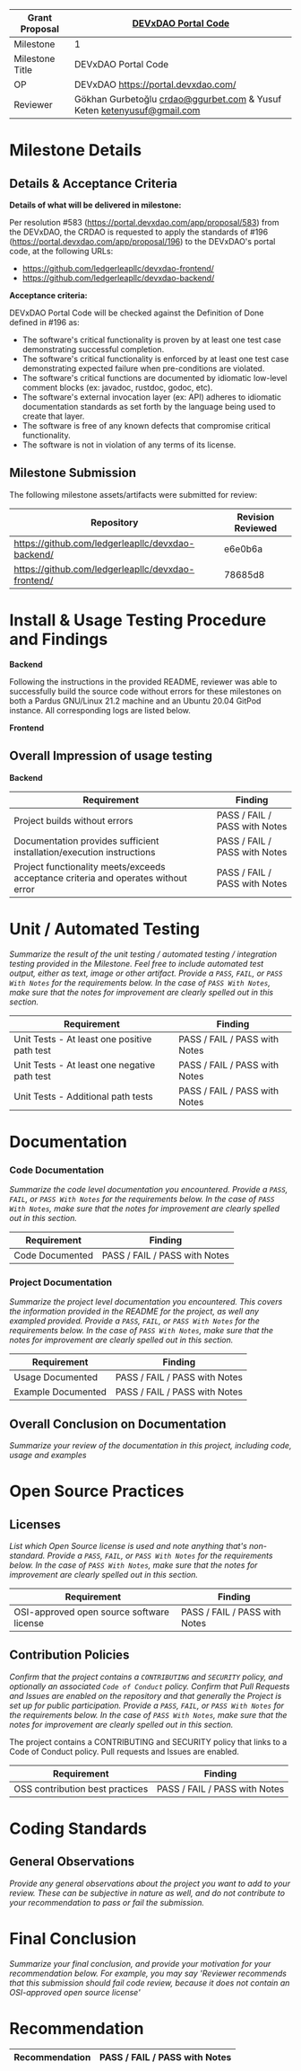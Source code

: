Grant Proposal | [DEVxDAO Portal Code](https://crdao.ossa.dev/Job-Detail/136)
------------ | -------------
Milestone | 1
Milestone Title | DEVxDAO Portal Code
OP | DEVxDAO <https://portal.devxdao.com/>
Reviewer | Gökhan Gurbetoğlu <crdao@ggurbet.com> & Yusuf Keten <ketenyusuf@gmail.com>


# Milestone Details

## Details & Acceptance Criteria

**Details of what will be delivered in milestone:**

Per resolution #583 (https://portal.devxdao.com/app/proposal/583) from the DEVxDAO, the CRDAO is requested to apply the standards of #196 (https://portal.devxdao.com/app/proposal/196) to the DEVxDAO's portal code, at the following URLs:

- https://github.com/ledgerleapllc/devxdao-frontend/
- https://github.com/ledgerleapllc/devxdao-backend/

**Acceptance criteria:**

DEVxDAO Portal Code will be checked against the Definition of Done defined in #196 as:

- The software's critical functionality is proven by at least one test case demonstrating successful completion.
- The software's critical functionality is enforced by at least one test case demonstrating expected failure when pre-conditions are violated.
- The software's critical functions are documented by idiomatic low-level comment blocks (ex: javadoc, rustdoc, godoc, etc).
- The software's external invocation layer (ex: API) adheres to idiomatic documentation standards as set forth by the language being used to create that layer.
- The software is free of any known defects that compromise critical functionality.
- The software is not in violation of any terms of its license.

## Milestone Submission

The following milestone assets/artifacts were submitted for review:

Repository | Revision Reviewed
------------ | -------------
https://github.com/ledgerleapllc/devxdao-backend/ | e6e0b6a
https://github.com/ledgerleapllc/devxdao-frontend/ | 78685d8


# Install & Usage Testing Procedure and Findings

**Backend**

Following the instructions in the provided README, reviewer was able to successfully build the source code without errors for these milestones on both a Pardus GNU/Linux 21.2 machine and an Ubuntu 20.04 GitPod instance. All corresponding logs are listed below.



**Frontend**

## Overall Impression of usage testing

**Backend** 

Requirement | Finding
------------ | -------------
Project builds without errors | PASS / FAIL / PASS with Notes
Documentation provides sufficient installation/execution instructions | PASS / FAIL / PASS with Notes
Project functionality meets/exceeds acceptance criteria and operates without error | PASS / FAIL / PASS with Notes

# Unit / Automated Testing

_Summarize the result of the unit testing / automated testing / integration testing provided in the Milestone. Feel free to include
automated test output, either as text, image or other artifact. Provide a `PASS`, `FAIL`, or `PASS With Notes` for the requirements
below. In the case of `PASS With Notes`, make sure that the notes for improvement are clearly spelled out in this section._

Requirement | Finding
------------ | -------------
Unit Tests - At least one positive path test | PASS / FAIL / PASS with Notes
Unit Tests - At least one negative path test | PASS / FAIL / PASS with Notes
Unit Tests - Additional path tests | PASS / FAIL / PASS with Notes

# Documentation

### Code Documentation

_Summarize the code level documentation you encountered. Provide a `PASS`, `FAIL`, or `PASS With Notes` for the requirements
below. In the case of `PASS With Notes`, make sure that the notes for improvement are clearly spelled out in this section._

Requirement | Finding
------------ | -------------
Code Documented | PASS / FAIL / PASS with Notes

### Project Documentation

_Summarize the project level documentation you encountered. This covers the information provided in the README for the project, 
as well any exampled provided. Provide a `PASS`, `FAIL`, or `PASS With Notes` for the requirements
below. In the case of `PASS With Notes`, make sure that the notes for improvement are clearly spelled out in this section._

Requirement | Finding
------------ | -------------
Usage Documented | PASS / FAIL / PASS with Notes
Example Documented | PASS / FAIL / PASS with Notes

## Overall Conclusion on Documentation

_Summarize your review of the documentation in this project, including code, usage and examples_

# Open Source Practices

## Licenses

_List which Open Source license is used and note anything that's non-standard. Provide a `PASS`, `FAIL`, or `PASS With Notes` for the requirements
below. In the case of `PASS With Notes`, make sure that the notes for improvement are clearly spelled out in this section._

Requirement | Finding
------------ | -------------
OSI-approved open source software license | PASS / FAIL / PASS with Notes

## Contribution Policies

_Confirm that the project contains a `CONTRIBUTING` and `SECURITY` policy, and optionally an associated `Code of Conduct` policy. Confirm
that Pull Requests and Issues are enabled on the repository and that generally the Project is set up for public participation. 
Provide a `PASS`, `FAIL`, or `PASS With Notes` for the requirements
below. In the case of `PASS With Notes`, make sure that the notes for improvement are clearly spelled out in this section._

The project contains a CONTRIBUTING and SECURITY policy that links to a Code of Conduct policy. Pull requests and Issues are enabled.

Requirement | Finding
------------ | -------------
OSS contribution best practices | PASS / FAIL / PASS with Notes

# Coding Standards

## General Observations

_Provide any general observations about the project you want to add to your review. These can be subjective in nature as well, and do not
contribute to your recommendation to pass or fail the submission._

# Final Conclusion

_Summarize your final conclusion, and provide your motivation for your recommendation below. For example, you may say 'Reviewer recommends that this
submission should fail code review, because it does not contain an OSI-approved open source license'_

# Recommendation

Recommendation | PASS / FAIL / PASS with Notes
------------ | -------------
